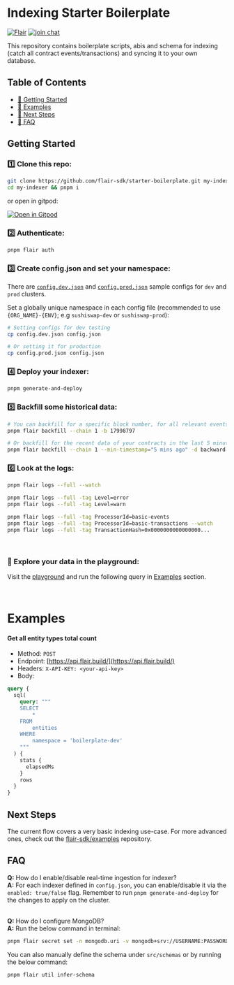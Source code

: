 # Indexing Starter Boilerplate

[![Flair](https://img.shields.io/badge/Powered%20by-Flair-ff69b4)](https://flair.dev)
[![join chat](https://img.shields.io/badge/Telegram-join%20chat-blue)](https://t.me/+fi_iZOg0ltBmMzU0)

This repository contains boilerplate scripts, abis and schema for indexing (catch all contract events/transactions) and syncing it to your own database.

## Table of Contents

- [🏁 Getting Started](#getting-started)
- [💎 Examples](#examples)
- [🚀 Next Steps](#next-steps)
- [🤔 FAQ](#faq)

## Getting Started

### 1️⃣ Clone this repo:

```bash
git clone https://github.com/flair-sdk/starter-boilerplate.git my-indexer
cd my-indexer && pnpm i
```

or open in gitpod:

[![Open in Gitpod](https://gitpod.io/button/open-in-gitpod.svg)](https://gitpod.io/#https://github.com/flair-sdk/starter-boilerplate)

### 2️⃣ Authenticate:

```bash
pnpm flair auth
```

### 3️⃣ Create config.json and set your namespace:

There are [`config.dev.json`](./config.dev.json) and [`config.prod.json`](./config.prod.json) sample configs for `dev` and `prod` clusters.

Set a globally unique namespace in each config file (recommended to use `{ORG_NAME}-{ENV}`; e.g `sushiswap-dev` or `sushiswap-prod`):

```bash
# Setting configs for dev testing
cp config.dev.json config.json

# Or setting it for production
cp config.prod.json config.json
```

### 4️⃣ Deploy your indexer:

```bash
pnpm generate-and-deploy
```

### 5️⃣ Backfill some historical data:

```bash
# You can backfill for a specific block number, for all relevant events and transactions:
pnpm flair backfill --chain 1 -b 17998797

# Or backfill for the recent data of your contracts in the last 5 minutes:
pnpm flair backfill --chain 1 --min-timestamp="5 mins ago" -d backward --address-csv ./contracts.csv
```

### 6️⃣ Look at the logs:

```bash
pnpm flair logs --full --watch

pnpm flair logs --full -tag Level=error
pnpm flair logs --full -tag Level=warn

pnpm flair logs --full -tag ProcessorId=basic-events
pnpm flair logs --full -tag ProcessorId=basic-transactions --watch
pnpm flair logs --full -tag TransactionHash=0x0000000000000000...
```

<br />

### 🔵 Explore your data in the playground:

Visit the [playground](https://api.flair.build) and run the following query in [Examples](#examples) section.

<br />

# Examples

#### Get all entity types total count

- Method: `POST`
- Endpoint: [https://api.flair.build/](https://api.flair.build/)
- Headers: `X-API-KEY: <your-api-key>`
- Body:

```graphql
query {
  sql(
    query: """
    SELECT
        *
    FROM
        entities
    WHERE
        namespace = 'boilerplate-dev'
    """
  ) {
    stats {
      elapsedMs
    }
    rows
  }
}
```

## Next Steps

The current flow covers a very basic indexing use-case. For more advanced ones, check out the [flair-sdk/examples](https://github.com/flair-sdk/examples) repository.

## FAQ

**Q:** How do I enable/disable real-time ingestion for indexer? <br />
**A:** For each indexer defined in `config.json`, you can enable/disable it via the `enabled: true/false` flag. Remember to run `pnpm generate-and-deploy` for the changes to apply on the cluster. <br/><br />

**Q:** How do I configure MongoDB?<br />
**A:** Run the below command in terminal:

```bash
pnpm flair secret set -n mongodb.uri -v mongodb+srv://USERNAME:PASSWORD@HOST:PORT/DB_NAME
```

You can also manually define the schema under `src/schemas` or by running the below command:

```bash
pnpm flair util infer-schema
```
